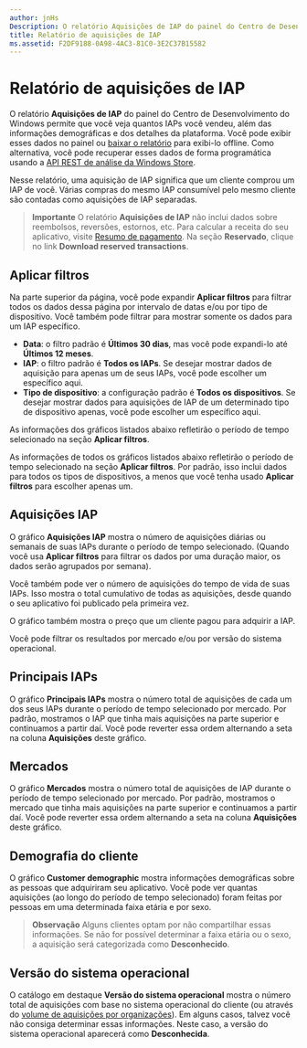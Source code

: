 ```yaml
---
author: jnHs
Description: O relatório Aquisições de IAP do painel do Centro de Desenvolvimento do Windows permite que você veja quantos IAPs você vendeu, além das informações demográficas e dos detalhes da plataforma.
title: Relatório de aquisições de IAP
ms.assetid: F2DF9188-0A98-4AC3-81C0-3E2C37B15582
---
```


# Relatório de aquisições de IAP


O relatório **Aquisições de IAP** do painel do Centro de Desenvolvimento do Windows permite que você veja quantos IAPs você vendeu, além das informações demográficas e dos detalhes da plataforma. Você pode exibir esses dados no painel ou [baixar o relatório](download-analytic-reports.md) para exibi-lo offline. Como alternativa, você pode recuperar esses dados de forma programática usando a [API REST de análise da Windows Store](../monetize/access-analytics-data-using-windows-store-services.md).

Nesse relatório, uma aquisição de IAP significa que um cliente comprou um IAP de você. Várias compras do mesmo IAP consumível pelo mesmo cliente são contadas como aquisições de IAP separadas.

> **Importante**  O relatório **Aquisições de IAP** não inclui dados sobre reembolsos, reversões, estornos, etc. Para calcular a receita do seu aplicativo, visite [Resumo de pagamento](payout-summary.md). Na seção **Reservado**, clique no link **Download reserved transactions**.

## Aplicar filtros


Na parte superior da página, você pode expandir **Aplicar filtros** para filtrar todos os dados dessa página por intervalo de datas e/ou por tipo de dispositivo. Você também pode filtrar para mostrar somente os dados para um IAP específico.

-   **Data**: o filtro padrão é **Últimos 30 dias**, mas você pode expandi-lo até **Últimos 12 meses**.
-   **IAP**: o filtro padrão é **Todos os IAPs**. Se desejar mostrar dados de aquisição para apenas um de seus IAPs, você pode escolher um específico aqui.
-   **Tipo de dispositivo**: a configuração padrão é **Todos os dispositivos**. Se desejar mostrar dados para aquisições de IAP de um determinado tipo de dispositivo apenas, você pode escolher um específico aqui.

As informações dos gráficos listados abaixo refletirão o período de tempo selecionado na seção **Aplicar filtros**.

As informações de todos os gráficos listados abaixo refletirão o período de tempo selecionado na seção **Aplicar filtros**. Por padrão, isso inclui dados para todos os tipos de dispositivos, a menos que você tenha usado **Aplicar filtros** para escolher apenas um.

## Aquisições IAP


O gráfico **Aquisições IAP** mostra o número de aquisições diárias ou semanais de suas IAPs durante o período de tempo selecionado. (Quando você usa **Aplicar filtros** para filtrar os dados por uma duração maior, os dados serão agrupados por semana).

Você também pode ver o número de aquisições do tempo de vida de suas IAPs. Isso mostra o total cumulativo de todas as aquisições, desde quando o seu aplicativo foi publicado pela primeira vez.

O gráfico também mostra o preço que um cliente pagou para adquirir a IAP.

Você pode filtrar os resultados por mercado e/ou por versão do sistema operacional.

## Principais IAPs


O gráfico **Principais IAPs** mostra o número total de aquisições de cada um dos seus IAPs durante o período de tempo selecionado por mercado. Por padrão, mostramos o IAP que tinha mais aquisições na parte superior e continuamos a partir daí. Você pode reverter essa ordem alternando a seta na coluna **Aquisições** deste gráfico.

## Mercados


O gráfico **Mercados** mostra o número total de aquisições de IAP durante o período de tempo selecionado por mercado. Por padrão, mostramos o mercado que tinha mais aquisições na parte superior e continuamos a partir daí. Você pode reverter essa ordem alternando a seta na coluna **Aquisições** deste gráfico.

## Demografia do cliente


O gráfico **Customer demographic** mostra informações demográficas sobre as pessoas que adquiriram seu aplicativo. Você pode ver quantas aquisições (ao longo do período de tempo selecionado) foram feitas por pessoas em uma determinada faixa etária e por sexo.

> **Observação**  Alguns clientes optam por não compartilhar essas informações. Se não for possível determinar a faixa etária ou o sexo, a aquisição será categorizada como **Desconhecido**.

## Versão do sistema operacional


O catálogo em destaque **Versão do sistema operacional** mostra o número total de aquisições com base no sistema operacional do cliente (ou através do [volume de aquisições por organizações](organizational-licensing.md)). Em alguns casos, talvez você não consiga determinar essas informações. Neste caso, a versão do sistema operacional aparecerá como **Desconhecida**.

 

 


<!--HONumber=May16_HO2-->



